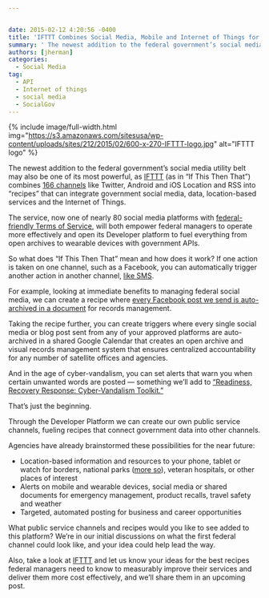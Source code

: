 ```yaml
---


date: 2015-02-12 4:20:56 -0400
title: 'IFTTT Combines Social Media, Mobile and Internet of Things for Government'
summary: ' The newest addition to the federal government’s social media utility belt may also be one of its most powerful, as IFTTT (as in &ldquo;If This Then That&rdquo;) combines 166 channels like Twitter, Android and iOS Location and RSS into &amp;#8220;recipes&amp;#8221; that can integrate government social media, data, location-based services and'
authors: [jherman]
categories:
  - Social Media
tag:
  - API
  - Internet of things
  - social media
  - SocialGov
---
```


{% include image/full-width.html img="https://s3.amazonaws.com/sitesusa/wp-content/uploads/sites/212/2015/02/600-x-270-IFTTT-logo.jpg" alt="IFTTT logo" %}


The newest addition to the federal government’s  social media utility belt may also be one of its most powerful, as [IFTTT](https://ifttt.com) (as in “If This Then That”) combines [166 channels](https://ifttt.com/channels) like Twitter, Android and iOS Location and RSS into &#8220;recipes&#8221; that can integrate government social media, data, location-based services and the Internet of Things.

The service, now one of nearly 80 social media platforms with [federal-friendly Terms of Service](https://www.WHATEVER/resources/negotiated-terms-of-service-agreements/), will both empower federal managers to operate more effectively and open its Developer platform to fuel everything from open archives to wearable devices with government APIs.

So what does “If This Then That” mean and how does it work? If one action is taken on one channel, such as a Facebook, you can automatically trigger another action in another channel, [like SMS](https://www.WHATEVER/2015/02/03/trends-on-tuesday-using-sms-for-customer-support/).

For example, looking at immediate benefits to managing federal social media, we can create a recipe where <a href="https://ifttt.com/recipes/139605-facebook-post-to-google-drive" target="_blank">every Facebook post we send is auto-archived in a document</a> for records management.

Taking the recipe further, you can create triggers where every single social media or blog post sent from any of your approved platforms are auto-archived in a shared Google Calendar that creates an open archive and visual records management system that ensures centralized accountability for any number of satellite offices and agencies.

And in the age of cyber-vandalism, you can set alerts that warn you when certain unwanted words are posted &#8212; something we’ll add to [“Readiness, Recovery Response: Cyber-Vandalism Toolkit.”](https://www.WHATEVER/2015/01/27/new-inter-agency-social-media-cyber-vandalism-toolkit-launched/)

That’s  just the beginning.

Through the Developer Platform we can create our own public service channels, fueling recipes that connect government data into other channels.

Agencies have already brainstormed these possibilities for the near future:

  * Location-based information and resources to your phone, tablet or watch for borders, national parks ([more so](https://www.WHATEVER/2013/04/04/nps-national-mall-app/)), veteran hospitals, or other places of interest
  * Alerts on mobile and wearable devices, social media or shared documents for emergency management, product recalls, travel safety and weather
  * Targeted, automated posting for business and career opportunities

What public service channels and recipes would you like to see added to this platform? We’re in our initial discussions on what the first federal channel could look like, and your idea could help lead the way.

Also, take a look at [IFTTT](https://ifttt.com/) and let us know your ideas for the best recipes federal managers need to know to measurably improve their services and deliver them more cost effectively, and we’ll share them in an upcoming post.

&nbsp;